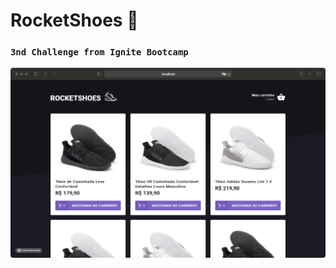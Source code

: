 # RocketShoes 🥾
### `3nd Challenge from Ignite Bootcamp`
[<img src="/screenshots/screenshot.gif" />](screenshot.gif)